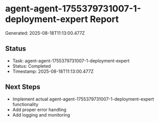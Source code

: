 # agent-agent-1755379731007-1-deployment-expert Report

Generated: 2025-08-18T11:13:00.477Z

## Status
- Task: agent-agent-1755379731007-1-deployment-expert
- Status: Completed
- Timestamp: 2025-08-18T11:13:00.477Z

## Next Steps
- Implement actual agent-agent-1755379731007-1-deployment-expert functionality
- Add proper error handling
- Add logging and monitoring
